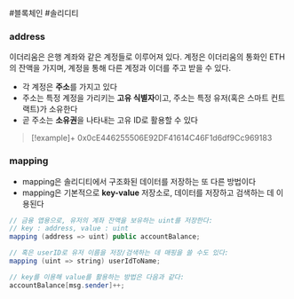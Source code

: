 ---
---

#블록체인 #솔리디티 
### address
이더리움은 은행 계좌와 같은 계정들로 이루어져 있다. 계정은 이더리움의 통화인 ETH의 잔액을 가지며, 계정을 통해 다른 계정과 이더를 주고 받을 수 있다.

+ 각 계정은 **주소**를 가지고 있다
+ 주소는 특정 계정을 가리키는 **고유 식별자**이고, 주소는 특정 유저(혹은 스마트 컨트랙트)가 소유한다
+ 곧 주소는 **소유권**을 나타내는 고유 ID로 활용할 수 있다

> [!example]+ 
> 0x0cE446255506E92DF41614C46F1d6df9Cc969183

### mapping
+ mapping은 솔리디티에서 구조화된 데이터를 저장하는 또 다른 방법이다
+ mapping은 기본적으로 **key-value** 저장소로, 데이터를 저장하고 검색하는 데 이용된다
```Java
// 금융 앱용으로, 유저의 계좌 잔액을 보유하는 uint를 저장한다:
// key : address, value : uint
mapping (address => uint) public accountBalance;

// 혹은 userID로 유저 이름을 저장/검색하는 데 매핑을 쓸 수도 있다:
mapping (uint => string) userIdToName;

// key를 이용해 value를 활용하는 방법은 다음과 같다:
accountBalance[msg.sender]++;
```

